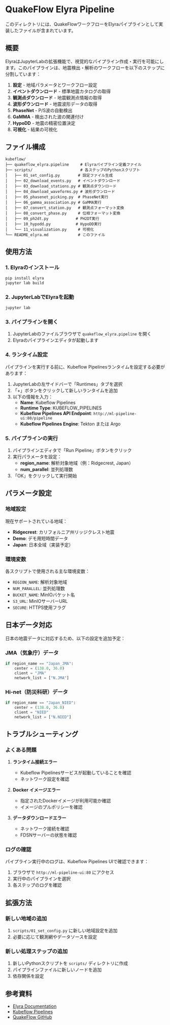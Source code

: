 # QuakeFlow Elyra Pipeline

このディレクトリには、QuakeFlowワークフローをElyraパイプラインとして実装したファイルが含まれています。

## 概要

ElyraはJupyterLabの拡張機能で、視覚的なパイプライン作成・実行を可能にします。このパイプラインは、地震検出・解析のワークフローを以下のステップに分割しています：

1. **設定** - 地域パラメータとワークフロー設定
2. **イベントダウンロード** - 標準地震カタログの取得
3. **観測点ダウンロード** - 地震観測点情報の取得
4. **波形ダウンロード** - 地震波形データの取得
5. **PhaseNet** - P/S波の自動検出
6. **GaMMA** - 検出された波の関連付け
7. **HypoDD** - 地震の精密位置決定
8. **可視化** - 結果の可視化

## ファイル構成

```
kubeflow/
├── quakeflow_elyra.pipeline     # Elyraパイプライン定義ファイル
├── scripts/                     # 各ステップのPythonスクリプト
│   ├── 01_set_config.py        # 設定ファイル生成
│   ├── 02_download_events.py   # イベントダウンロード
│   ├── 03_download_stations.py # 観測点ダウンロード
│   ├── 04_download_waveforms.py # 波形ダウンロード
│   ├── 05_phasenet_picking.py  # PhaseNet実行
│   ├── 06_gamma_association.py # GaMMA実行
│   ├── 07_convert_station.py   # 観測点フォーマット変換
│   ├── 08_convert_phase.py     # 位相フォーマット変換
│   ├── 09_ph2dt.py            # PH2DT実行
│   ├── 10_hypodd.py           # HypoDD実行
│   └── 11_visualization.py     # 可視化
└── README_elyra.md             # このファイル
```

## 使用方法

### 1. Elyraのインストール

```bash
pip install elyra
jupyter lab build
```

### 2. JupyterLabでElyraを起動

```bash
jupyter lab
```

### 3. パイプラインを開く

1. JupyterLabのファイルブラウザで `quakeflow_elyra.pipeline` を開く
2. Elyraのパイプラインエディタが起動します

### 4. ランタイム設定

パイプラインを実行する前に、Kubeflow Pipelinesランタイムを設定する必要があります：

1. JupyterLabの左サイドバーで「Runtimes」タブを選択
2. 「+」ボタンをクリックして新しいランタイムを追加
3. 以下の情報を入力：
   - **Name**: Kubeflow Pipelines
   - **Runtime Type**: KUBEFLOW_PIPELINES
   - **Kubeflow Pipelines API Endpoint**: `http://ml-pipeline-ui:80/pipeline`
   - **Kubeflow Pipelines Engine**: Tekton または Argo

### 5. パイプラインの実行

1. パイプラインエディタで「Run Pipeline」ボタンをクリック
2. 実行パラメータを設定：
   - **region_name**: 解析対象地域（例：Ridgecrest, Japan）
   - **num_parallel**: 並列処理数
3. 「OK」をクリックして実行開始

## パラメータ設定

### 地域設定

現在サポートされている地域：

- **Ridgecrest**: カリフォルニア州リッジクレスト地震
- **Demo**: デモ用短時間データ
- **Japan**: 日本全域（実装予定）

### 環境変数

各スクリプトで使用される主な環境変数：

- `REGION_NAME`: 解析対象地域
- `NUM_PARALLEL`: 並列処理数
- `BUCKET_NAME`: MinIOバケット名
- `S3_URL`: MinIOサーバーURL
- `SECURE`: HTTPS使用フラグ

## 日本データ対応

日本の地震データに対応するため、以下の設定を追加予定：

### JMA（気象庁）データ
```python
if region_name == "Japan_JMA":
    center = (138.0, 36.0)
    client = "JMA"
    network_list = ["N.JMA"]
```

### Hi-net（防災科研）データ
```python
if region_name == "Japan_NIED":
    center = (138.0, 36.0)
    client = "NIED"
    network_list = ["N.NIED"]
```

## トラブルシューティング

### よくある問題

1. **ランタイム接続エラー**
   - Kubeflow Pipelinesサービスが起動していることを確認
   - ネットワーク設定を確認

2. **Docker イメージエラー**
   - 指定されたDockerイメージが利用可能か確認
   - イメージのプルポリシーを確認

3. **データダウンロードエラー**
   - ネットワーク接続を確認
   - FDSNサーバーの状態を確認

### ログの確認

パイプライン実行中のログは、Kubeflow Pipelines UIで確認できます：

1. ブラウザで `http://ml-pipeline-ui:80` にアクセス
2. 実行中のパイプラインを選択
3. 各ステップのログを確認

## 拡張方法

### 新しい地域の追加

1. `scripts/01_set_config.py` に新しい地域設定を追加
2. 必要に応じて観測網やデータソースを設定

### 新しい処理ステップの追加

1. 新しいPythonスクリプトを `scripts/` ディレクトリに作成
2. パイプラインファイルに新しいノードを追加
3. 依存関係を設定

## 参考資料

- [Elyra Documentation](https://elyra.readthedocs.io/)
- [Kubeflow Pipelines](https://www.kubeflow.org/docs/components/pipelines/)
- [QuakeFlow GitHub](https://github.com/wayneweiqiang/QuakeFlow) 